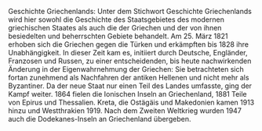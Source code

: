 Geschichte Griechenlands: Unter dem Stichwort Geschichte Griechenlands wird hier sowohl die Geschichte des Staatsgebietes des modernen griechischen Staates als auch die der Griechen und der von ihnen besiedelten und beherrschten Gebiete behandelt. Am 25. März 1821 erhoben sich die Griechen gegen die Türken und erkämpften bis 1828 ihre Unabhängigkeit. In dieser Zeit kam es, initiiert durch Deutsche, Engländer, Franzosen und Russen, zu einer entscheidenden, bis heute nachwirkenden Änderung in der Eigenwahrnehmung der Griechen: Sie betrachteten sich fortan zunehmend als Nachfahren der antiken Hellenen und nicht mehr als Byzantiner. Da der neue Staat nur einen Teil des Landes umfasste, ging der Kampf weiter. 1864 fielen die Ionischen Inseln an Griechenland, 1881 Teile von Epirus und Thessalien. Kreta, die Ostägäis und Makedonien kamen 1913 hinzu und Westthrakien 1919. Nach dem Zweiten Weltkrieg wurden 1947 auch die Dodekanes-Inseln an Griechenland übergeben.
